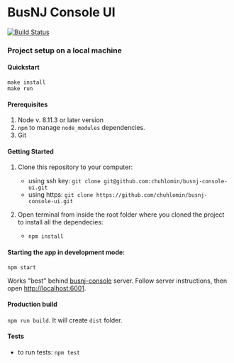 # BusNJ Console UI

[![Build Status](https://ci.chuhlomin.com/api/badges/chuhlomin/busnj-console-ui/status.svg)](https://ci.chuhlomin.com/chuhlomin/busnj-console-ui)

### Project setup on a local machine

#### Quickstart

```
make install
make run
```

#### Prerequisites
1. Node v. 8.11.3 or later version 
2. `npm` to manage `node_modules` dependencies.
3. Git

#### Getting Started
1. Clone this repository to your computer:
   * using ssh key: `git clone git@github.com:chuhlomin/busnj-console-ui.git`
   * using https: `git clone https://github.com/chuhlomin/busnj-console-ui.git`

2. Open terminal from inside the root folder where you cloned the project to install all the dependecies:
   * `npm install`

#### Starting the app in development mode:
`npm start`

Works "best" behind [busnj-console](https://github.com/chuhlomin/busnj-console) server.
Follow server instructions, then open [http://localhost:6001](http://localhost:6001).

#### Production build
`npm run build`. It will create `dist` folder.

#### Tests
* to run tests: `npm test`
